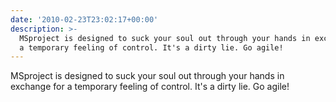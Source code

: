 ```yaml
---
date: '2010-02-23T23:02:17+00:00'
description: >-
  MSproject is designed to suck your soul out through your hands in exchange for
  a temporary feeling of control. It's a dirty lie. Go agile!
---
```

MSproject is designed to suck your soul out through your hands in exchange for a temporary feeling of control. It's a dirty lie. Go agile!
